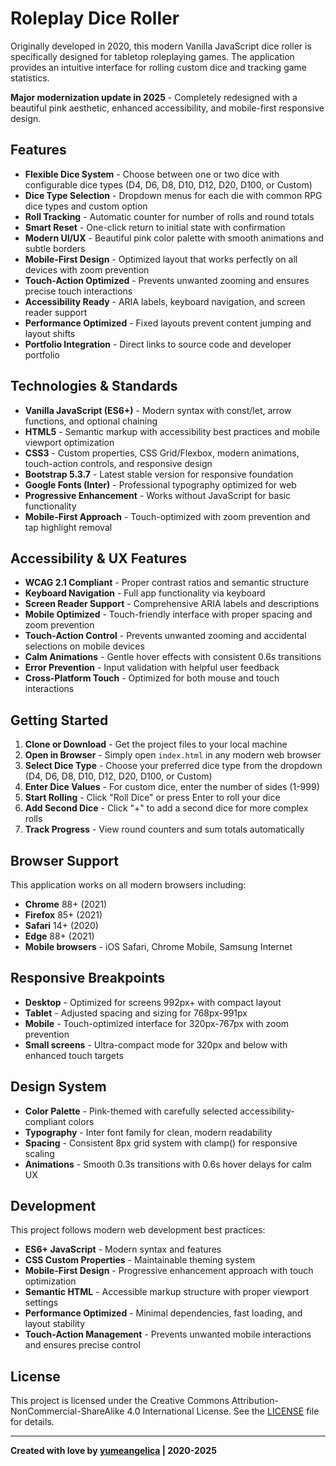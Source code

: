 # Roleplay Dice Roller

Originally developed in 2020, this modern Vanilla JavaScript dice roller is specifically designed for tabletop roleplaying games. The application provides an intuitive interface for rolling custom dice and tracking game statistics.

**Major modernization update in 2025** - Completely redesigned with a beautiful pink aesthetic, enhanced accessibility, and mobile-first responsive design.

## Features

- **Flexible Dice System** - Choose between one or two dice with configurable dice types (D4, D6, D8, D10, D12, D20, D100, or Custom)
- **Dice Type Selection** - Dropdown menus for each die with common RPG dice types and custom option
- **Roll Tracking** - Automatic counter for number of rolls and round totals
- **Smart Reset** - One-click return to initial state with confirmation
- **Modern UI/UX** - Beautiful pink color palette with smooth animations and subtle borders
- **Mobile-First Design** - Optimized layout that works perfectly on all devices with zoom prevention
- **Touch-Action Optimized** - Prevents unwanted zooming and ensures precise touch interactions
- **Accessibility Ready** - ARIA labels, keyboard navigation, and screen reader support
- **Performance Optimized** - Fixed layouts prevent content jumping and layout shifts
- **Portfolio Integration** - Direct links to source code and developer portfolio

## Technologies & Standards

- **Vanilla JavaScript (ES6+)** - Modern syntax with const/let, arrow functions, and optional chaining
- **HTML5** - Semantic markup with accessibility best practices and mobile viewport optimization
- **CSS3** - Custom properties, CSS Grid/Flexbox, modern animations, touch-action controls, and responsive design
- **Bootstrap 5.3.7** - Latest stable version for responsive foundation
- **Google Fonts (Inter)** - Professional typography optimized for web
- **Progressive Enhancement** - Works without JavaScript for basic functionality
- **Mobile-First Approach** - Touch-optimized with zoom prevention and tap highlight removal

## Accessibility & UX Features

- **WCAG 2.1 Compliant** - Proper contrast ratios and semantic structure
- **Keyboard Navigation** - Full app functionality via keyboard
- **Screen Reader Support** - Comprehensive ARIA labels and descriptions
- **Mobile Optimized** - Touch-friendly interface with proper spacing and zoom prevention
- **Touch-Action Control** - Prevents unwanted zooming and accidental selections on mobile devices
- **Calm Animations** - Gentle hover effects with consistent 0.6s transitions
- **Error Prevention** - Input validation with helpful user feedback
- **Cross-Platform Touch** - Optimized for both mouse and touch interactions

## Getting Started

1. **Clone or Download** - Get the project files to your local machine
2. **Open in Browser** - Simply open `index.html` in any modern web browser
3. **Select Dice Type** - Choose your preferred dice type from the dropdown (D4, D6, D8, D10, D12, D20, D100, or Custom)
4. **Enter Dice Values** - For custom dice, enter the number of sides (1-999)
5. **Start Rolling** - Click "Roll Dice" or press Enter to roll your dice
6. **Add Second Dice** - Click "+" to add a second dice for more complex rolls
7. **Track Progress** - View round counters and sum totals automatically

## Browser Support

This application works on all modern browsers including:

- **Chrome** 88+ (2021)
- **Firefox** 85+ (2021)
- **Safari** 14+ (2020)
- **Edge** 88+ (2021)
- **Mobile browsers** - iOS Safari, Chrome Mobile, Samsung Internet

## Responsive Breakpoints

- **Desktop** - Optimized for screens 992px+ with compact layout
- **Tablet** - Adjusted spacing and sizing for 768px-991px
- **Mobile** - Touch-optimized interface for 320px-767px with zoom prevention
- **Small screens** - Ultra-compact mode for 320px and below with enhanced touch targets

## Design System

- **Color Palette** - Pink-themed with carefully selected accessibility-compliant colors
- **Typography** - Inter font family for clean, modern readability
- **Spacing** - Consistent 8px grid system with clamp() for responsive scaling
- **Animations** - Smooth 0.3s transitions with 0.6s hover delays for calm UX

## Development

This project follows modern web development best practices:

- **ES6+ JavaScript** - Modern syntax and features
- **CSS Custom Properties** - Maintainable theming system
- **Mobile-First Design** - Progressive enhancement approach with touch optimization
- **Semantic HTML** - Accessible markup structure with proper viewport settings
- **Performance Optimized** - Minimal dependencies, fast loading, and layout stability
- **Touch-Action Management** - Prevents unwanted mobile interactions and ensures precise control

## License

This project is licensed under the Creative Commons Attribution-NonCommercial-ShareAlike 4.0 International License. See the [LICENSE](LICENSE) file for details.

---

**Created with love by [yumeangelica](https://yumeangelica.github.io) | 2020-2025**
